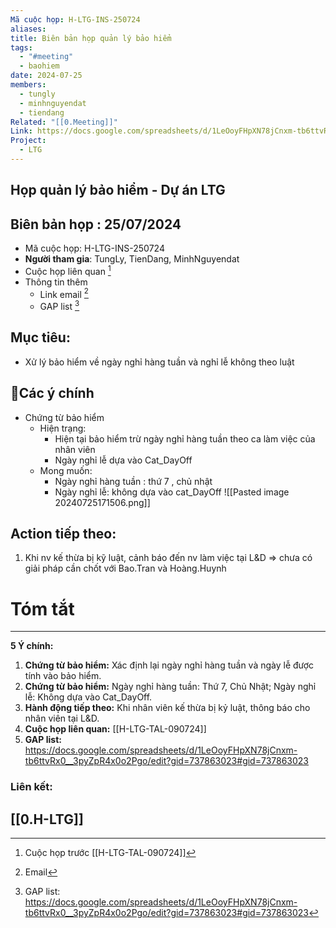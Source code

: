 ```yaml
---
Mã cuộc họp: H-LTG-INS-250724
aliases: 
title: Biên bản họp quản lý bảo hiểm
tags:
  - "#meeting"
  - baohiem
date: 2024-07-25
members:
  - tungly
  - minhnguyendat
  - tiendang
Related: "[[0.Meeting]]"
Link: https://docs.google.com/spreadsheets/d/1LeOoyFHpXN78jCnxm-tb6ttvRx0__3pyZpR4x0o2Pgo/edit?gid=737863023#gid=737863023
Project:
  - LTG
---
```

## Họp quản lý bảo hiểm - Dự án LTG
## Biên bản họp : 25/07/2024
- Mã cuộc họp: H-LTG-INS-250724
- **Người tham gia**: TungLy, TienDang, MinhNguyendat
- Cuộc họp liên quan [^1]
- Thông tin thêm
	- Link email [^2]
	- GAP list [^3]
## Mục tiêu:
- Xử lý bảo hiểm về ngày nghỉ hàng tuần và nghỉ lễ không theo luật

## 📝Các ý chính  
-  Chứng từ bảo hiểm
	- Hiện trạng:
		- Hiện tại bảo hiểm trừ ngày nghỉ hàng tuần theo ca làm việc của nhân viên
		- Ngày nghỉ lễ dựa vào Cat_DayOff
	- Mong muốn:
		- Ngày nghỉ hàng tuần : thứ 7 , chủ nhật
		- Ngày nghỉ lễ: không dựa vào cat_DayOff
![[Pasted image 20240725171506.png]]
## Action tiếp theo:
 1. Khi nv kế thừa bị kỹ luật, cảnh báo đến nv làm việc tại L&D  => chưa có giải pháp cần chốt với Bao.Tran và Hoàng.Huynh

# Tóm tắt


--- 
**5 Ý chính:**

1. **Chứng từ bảo hiểm:** Xác định lại ngày nghỉ hàng tuần và ngày lễ được tính vào bảo hiểm.
2. **Chứng từ bảo hiểm:** Ngày nghỉ hàng tuần: Thứ 7, Chủ Nhật; Ngày nghỉ lễ: Không dựa vào Cat_DayOff.
3. **Hành động tiếp theo:** Khi nhân viên kế thừa bị kỷ luật, thông báo cho nhân viên tại L&D.
4. **Cuộc họp liên quan:** [[H-LTG-TAL-090724]]
5. **GAP list:** https://docs.google.com/spreadsheets/d/1LeOoyFHpXN78jCnxm-tb6ttvRx0__3pyZpR4x0o2Pgo/edit?gid=737863023#gid=737863023

 ### Liên kết:
[[0.H-LTG]]
 --- 


[^1]: Cuộc họp trước [[H-LTG-TAL-090724]] 
[^2]: Email
[^3]: GAP list: https://docs.google.com/spreadsheets/d/1LeOoyFHpXN78jCnxm-tb6ttvRx0__3pyZpR4x0o2Pgo/edit?gid=737863023#gid=737863023
